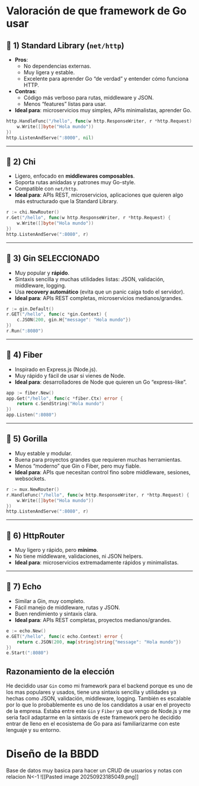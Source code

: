# Valoración de que framework de Go usar
## 🔹 1) **Standard Library (`net/http`)**

- **Pros**:
    - No dependencias externas.
    - Muy ligera y estable.
    - Excelente para aprender Go “de verdad” y entender cómo funciona HTTP.
- **Contras**:
    - Código más verboso para rutas, middleware y JSON.
    - Menos “features” listas para usar.
- **Ideal para**: microservicios muy simples, APIs minimalistas, aprender Go.
``` Go
http.HandleFunc("/hello", func(w http.ResponseWriter, r *http.Request) {
    w.Write([]byte("Hola mundo"))
})
http.ListenAndServe(":8000", nil)
```

---
## 🔹 2) **Chi**
- Ligero, enfocado en **middlewares composables**.
- Soporta rutas anidadas y patrones muy Go-style.
- Compatible con `net/http`.
- **Ideal para**: APIs REST, microservicios, aplicaciones que quieren algo más estructurado que la Standard Library.
```Go
r := chi.NewRouter()
r.Get("/hello", func(w http.ResponseWriter, r *http.Request) {
    w.Write([]byte("Hola mundo"))
})
http.ListenAndServe(":8080", r)
```

---
## 🔹 3) **Gin** SELECCIONADO
- Muy popular y **rápido**.
- Sintaxis sencilla y muchas utilidades listas: JSON, validación, middleware, logging.
- Usa **recovery automático** (evita que un panic caiga todo el servidor).
- **Ideal para**: APIs REST completas, microservicios medianos/grandes.
```Go
r := gin.Default()
r.GET("/hello", func(c *gin.Context) {
    c.JSON(200, gin.H{"message": "Hola mundo"})
})
r.Run(":8080")
```

---
## 🔹 4) **Fiber**
- Inspirado en Express.js (Node.js).
- Muy rápido y fácil de usar si vienes de Node.
- **Ideal para**: desarrolladores de Node que quieren un Go “express-like”.
```Go
app := fiber.New()
app.Get("/hello", func(c *fiber.Ctx) error {
    return c.SendString("Hola mundo")
})
app.Listen(":8080")
```

---

## 🔹 5) **Gorilla**
- Muy estable y modular.
- Buena para proyectos grandes que requieren muchas herramientas.
- Menos “moderno” que Gin o Fiber, pero muy fiable.
- **Ideal para**: APIs que necesitan control fino sobre middleware, sesiones, websockets.
```Go
r := mux.NewRouter()
r.HandleFunc("/hello", func(w http.ResponseWriter, r *http.Request) {
    w.Write([]byte("Hola mundo"))
})
http.ListenAndServe(":8080", r)
```

---

## 🔹 6) **HttpRouter**

- Muy ligero y rápido, pero **mínimo**.
- No tiene middleware, validaciones, ni JSON helpers.
- **Ideal para**: microservicios extremadamente rápidos y minimalistas.

---
## 🔹 7) **Echo**
- Similar a Gin, muy completo.
- Fácil manejo de middleware, rutas y JSON.
- Buen rendimiento y sintaxis clara.
- **Ideal para**: APIs REST completas, proyectos medianos/grandes.

```Go
e := echo.New()
e.GET("/hello", func(c echo.Context) error {
    return c.JSON(200, map[string]string{"message": "Hola mundo"})
})
e.Start(":8080")

```

## Razonamiento de la elección

He decidido usar `Gin` como mi framework para el backend porque es uno de los mas populares y usados, tiene una sintaxis sencilla y utilidades ya hechas como JSON, validación, middleware, logging. También es escalable por lo que lo probablemente es uno de los candidatos a usar en el proyecto de la empresa. Estaba entre este `Gin` y `Fiber` ya que vengo de Node.js y me seria facil adaptarme en la sintaxis de este framework pero he decidido entrar de lleno en el ecosistema de Go para asi familiarizarme con este lenguaje y su entorno.

# Diseño de la BBDD
Base de datos muy basica para hacer un CRUD de usuarios y notas con relacion N<-1
![[Pasted image 20250923185049.png]]

